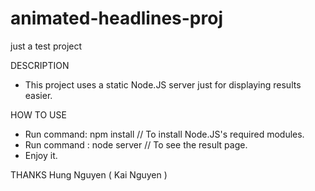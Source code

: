 # animated-headlines-proj
just a test project

DESCRIPTION
- This project uses a static Node.JS server just for displaying results easier.

HOW TO USE
- Run command: npm install  // To install Node.JS's required modules.
- Run command : node server // To see the result page.
- Enjoy it.

THANKS
Hung Nguyen ( Kai Nguyen )